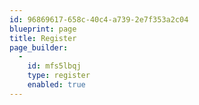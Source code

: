 ```yaml
---
id: 96869617-658c-40c4-a739-2e7f353a2c04
blueprint: page
title: Register
page_builder:
  -
    id: mfs5lbqj
    type: register
    enabled: true
---
```

